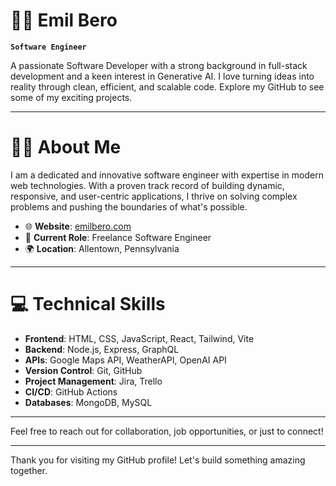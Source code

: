 # 🧑‍💻 Emil Bero

**`Software Engineer`**

A passionate Software Developer with a strong background in full-stack development and a keen interest in Generative AI. I love turning ideas into reality through clean, efficient, and scalable code. Explore my GitHub to see some of my exciting projects.

---

# 🧑‍💻 About Me

I am a dedicated and innovative software engineer with expertise in modern web technologies. With a proven track record of building dynamic, responsive, and user-centric applications, I thrive on solving complex problems and pushing the boundaries of what's possible.

- 🌐 **Website**: [emilbero.com](https://www.emilbero.com)
- 🏢 **Current Role**: Freelance Software Engineer
- 🌍 **Location**: Allentown, Pennsylvania

---

# 💻 Technical Skills

- **Frontend**: HTML, CSS, JavaScript, React, Tailwind, Vite
- **Backend**: Node.js, Express, GraphQL
- **APIs**: Google Maps API, WeatherAPI, OpenAI API
- **Version Control**: Git, GitHub
- **Project Management**: Jira, Trello
- **CI/CD**: GitHub Actions
- **Databases**: MongoDB, MySQL

---

Feel free to reach out for collaboration, job opportunities, or just to connect!

---

Thank you for visiting my GitHub profile! Let's build something amazing together.
